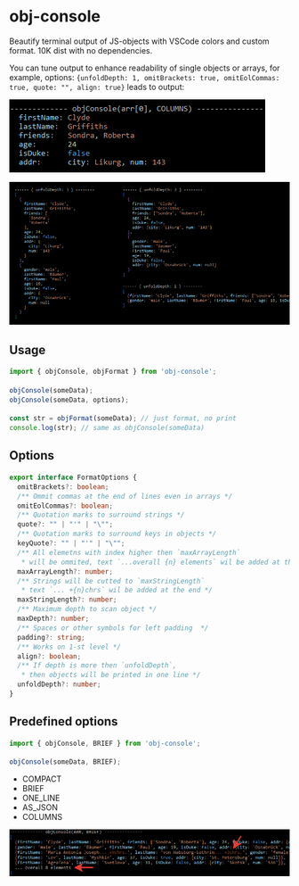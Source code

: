 # obj-console

Beautify terminal output of JS-objects with VSCode colors and custom format. 10K dist with no dependencies.

You can tune output to enhance readability of single objects or arrays, for example, options: `{unfoldDepth: 1, omitBrackets: true, omitEolCommas: true, quote: "", align: true}` leads to output:

![columns-object](https://github.com/m-kant/obj-console/raw/main/docs/columns-object.png)

![unfold depth](https://github.com/m-kant/obj-console/raw/main/docs/unfold-depth.png)

## Usage

```javascript
import { objConsole, objFormat } from 'obj-console';

objConsole(someData);
objConsole(someData, options);

const str = objFormat(someData); // just format, no print
console.log(str); // same as objConsole(someData)
```

## Options

```typescript
export interface FormatOptions {
  omitBrackets?: boolean;
  /** Ommit commas at the end of lines even in arrays */
  omitEolCommas?: boolean;
  /** Quotation marks to surround strings */
  quote?: "" | "'" | "\"";
  /** Quotation marks to surround keys in objects */
  keyQuote?: "" | "'" | "\"";
  /** All elemetns with index higher then `maxArrayLength`
   * will be ommited, text `...overall {n} elements` wil be added at the end */
  maxArrayLength?: number;
  /** Strings will be cutted to `maxStringLength`
   * text `... +{n}chrs` wil be added at the end */
  maxStringLength?: number;
  /** Maximum depth to scan object */
  maxDepth?: number;
  /** Spaces or other symbols for left padding  */
  padding?: string;
  /** Works on 1-st level */
  align?: boolean;
  /** If depth is more then `unfoldDepth`,
   * then objects will be printed in one line */
  unfoldDepth?: number;
}
```

## Predefined options

```javascript
import { objConsole, BRIEF } from 'obj-console';

objConsole(someData, BRIEF);
```

- COMPACT
- BRIEF
- ONE_LINE
- AS_JSON
- COLUMNS

![brief](https://github.com/m-kant/obj-console/raw/main/docs/brief.png)
